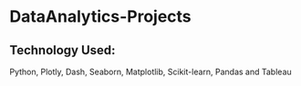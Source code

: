 # DataAnalytics-Projects

## Technology Used:
  Python, Plotly, Dash, Seaborn, Matplotlib, Scikit-learn, Pandas and Tableau
